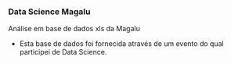 ### Data Science Magalu

Análise em base de dados xls da Magalu

- Esta base de dados foi fornecida através de um evento do qual participei de Data Science.
